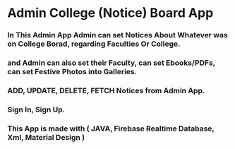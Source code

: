# Admin College (Notice) Board App
### In This Admin App Admin can set Notices About Whatever was on College Borad, regarding Faculties Or College. 
### and Admin can also set their Faculty, can set Ebooks/PDFs, can set Festive Photos into Galleries.
### ADD, UPDATE, DELETE, FETCH Notices from Admin App.
### Sign In, Sign Up.
### This App is made with ( JAVA, Firebase Realtime Database, Xml, Material Design )
